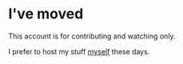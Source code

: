 # I've moved
This account is for contributing and watching only.

I prefer to host my stuff [myself](https://code.fleshless.org) these days.
